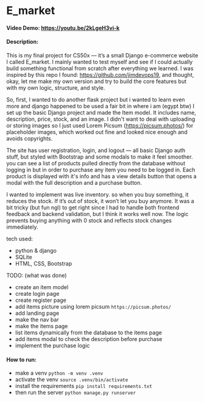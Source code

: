 # E_market

#### Video Demo:  https://youtu.be/2kLgeH3vi-k

#### Description:
This is my final project for CS50x — it’s a small Django e-commerce website I called E_market. I mainly wanted to test myself and see if I could actually build something functional from scratch after everything we learned. I was inspired by this repo I found: https://github.com/jimdevops19, and thought, okay, let me make my own version and try to build the core features but with my own logic, structure, and style.

So, first, I wanted to do another flask project but i wanted to learn even more and django happened to be used a fair bit in where i am (egypt btw) I set up the basic Django project and made the Item model. It includes name, description, price, stock, and an image. I didn't want to deal with uploading or storing images so I just used Lorem Picsum (https://picsum.photos/) for placeholder images, which worked out fine and looked nice enough and avoids copyrights.

The site has user registration, login, and logout — all basic Django auth stuff, but styled with Bootstrap and some modals to make it feel smoother. you can see a list of products pulled directly from the database without logging in but in order to purchase any item you need to be logged in. Each product is displayed with it's info and has a view details button that opens a modal with the full description and a purchase button.

I wanted to implement was live inventory. so when you buy something, it reduces the stock. If it’s out of stock, it won’t let you buy anymore. It was a bit tricky (but fun ngl) to get right since I had to handle both frontend feedback and backend validation, but I think it works well now. The logic prevents buying anything with 0 stock and reflects stock changes immediately.

tech used:
- python & django
- SQLite
- HTML, CSS, Bootstrap


TODO: (what was done)
- create an item model
- create login page
- create register page
- add items picture using lorem picsum `https://picsum.photos/`
- add landing page
- make the nav bar
- make the items page
- list items dynamically from the database to the items page
- add items modal to check the description before purchase
- implement the purchase logic



#### How to run:
- make a venv `python -m venv .venv`
- activate the venv `source .venv/bin/activate`
- install the requirements `pip install requirements.txt`
- then run the server `python manage.py runserver` 